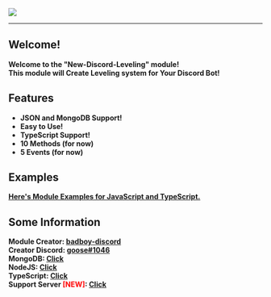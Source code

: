 <img src="https://github.com/bad-boy-discord/new-discord-leveling/blob/main/assets/logo.png?raw=true"></img>
<hr>

## Welcome!
<b>Welcome to the "New-Discord-Leveling" module!</b><br>
<b>This module will Create Leveling system for Your Discord Bot!</b>

## Features
<ul>
  <li><b>JSON and MongoDB Support!</b></li>
  <li><b>Easy to Use!</b></li>
  <li><b>TypeScript Support!</b></li>
  <li><b>10 Methods (for now)</b></li>
  <li><b>5 Events (for now)</b></li>
</ul>

## Examples
<b><a href="https://github.com/bad-boy-discord/new-discord-leveling/tree/main/examples">Here's Module Examples for JavaScript and TypeScript.</a></b>

## Some Information
<b>Module Creator: <a href="https://www.npmjs.com/~badboy-discord">badboy-discord</a></b><br>
<b>Creator Discord: <a href="https://discord.com/channels/@me">goose#1046</a></b><br>
<b>MongoDB: <a href="https://www.mongodb.com/">Click</a></b><br>
<b>NodeJS: <a href="https://www.nodejs.org/">Click</a></b><br>
<b>TypeScript: <a href="https://www.typescriptlang.org/">Click</a></b><br>
<b>Support Server <span style="color: red;">[NEW]</span>: <a href="https://discord.gg/eGZfaWsZgR">Click</a></b>
